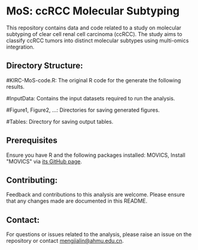 # MoS: ccRCC Molecular Subtyping
This repository contains data and code related to a study on molecular subtyping of clear cell renal cell carcinoma (ccRCC). The study aims to classify ccRCC tumors into distinct molecular subtypes using multi-omics integration.

## Directory Structure:
#KIRC-MoS-code.R: The original R code for the generate the following results. 

#InputData: Contains the input datasets required to run the analysis.

#Figure1, Figure2, ...: Directories for saving generated figures.

#Tables: Directory for saving output tables.

## Prerequisites
Ensure you have R and the following packages installed:
MOVICS,  Install "MOVICS" via [its GitHub page](https://github.com/xlucpu/MOVICS).

## Contributing:
Feedback and contributions to this analysis are welcome. Please ensure that any changes made are documented in this README.

## Contact:
For questions or issues related to the analysis, please raise an issue on the repository or contact mengjialin@ahmu.edu.cn.
